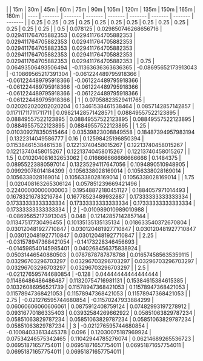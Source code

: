 | | 15m | 30m | 45m | 60m | 75m | 90m | 105m | 120m | 135m | 150m | 165m | 180m | 
| ---- | ------- | ------- | ------- | ------- | ------- | ------- | ------- | ------- |
| 0.25 | 0.25 | 0.25 | 0.25 | 0.25 | 0.25 | 0.25 | 0.25 | 0.25 | 0.25 | 0.25 | 0.25 | 0.25 | 
| 0.5 | 0.078125 | 0.029850746268656716 | 0.029411764705882353 | 0.029411764705882353 | 0.029411764705882353 | 0.029411764705882353 | 0.029411764705882353 | 0.029411764705882353 | 0.029411764705882353 | 0.029411764705882353 | 0.029411764705882353 | 0.029411764705882353 | 
| 0.75 | 0.06493506493506494 | -0.11363636363636365 | -0.08695652173913043 | -0.10869565217391304 | -0.061224489795918366 | -0.061224489795918366 | -0.061224489795918366 | -0.061224489795918366 | -0.061224489795918366 | -0.061224489795918366 | -0.061224489795918366 | -0.061224489795918366 | 
| 1 | 0.07058823529411765 | 0.020202020202020204 | 0.13461538461538464 | 0.0857142857142857 | 0.11711711711711711 | 0.09821428571428571 | 0.08849557522123895 | 0.08849557522123895 | 0.08849557522123895 | 0.08849557522123895 | 0.08849557522123895 | 0.08849557522123895 | 
| 1.25 | 0.010309278350515464 | 0.03539823008849558 | 0.18487394957983194 | 0.1322314049586777 | 0.16 | 0.12598425196850394 | 0.11538461538461538 | 0.12213740458015267 | 0.12213740458015267 | 0.12213740458015267 | 0.12213740458015267 | 0.12213740458015267 | 
| 1.5 | 0.010204081632653062 | 0.016666666666666666 | 0.1484375 | 0.08955223880597014 | 0.13235294117647056 | 0.1094890510948905 | 0.09929078014184399 | 0.1056338028169014 | 0.1056338028169014 | 0.1056338028169014 | 0.1056338028169014 | 0.1056338028169014 | 
| 1.75 | 0.020408163265306124 | 0.057851239669421496 | 0.22400000000000003 | 0.19548872180451127 | 0.1884057971014493 | 0.16783216783216784 | 0.16778523489932887 | 0.17333333333333334 | 0.17333333333333334 | 0.17333333333333334 | 0.17333333333333334 | 0.17333333333333334 | 
| 2 | -0.010989010989010988 | -0.08695652173913045 | 0.048 | 0.12142857142857144 | 0.11347517730496455 | 0.10135135135135134 | 0.018633540372670804 | 0.030120481927710847 | 0.030120481927710847 | 0.030120481927710847 | 0.030120481927710847 | 0.030120481927710847 | 
| 2.25 | -0.031578947368421054 | -0.14173228346456693 | -0.014598540145985401 | 0.040268456375838924 | 0.05031446540880503 | 0.0787878787878788 | 0.016574585635359115 | 0.03296703296703297 | 0.03296703296703297 | 0.03296703296703297 | 0.03296703296703297 | 0.03296703296703297 | 
| 2.5 | -0.021276595744680854 | -0.128 | 0.04444444444444444 | 0.11486486486486487 | 0.11320754716981131 | 0.15384615384615385 | 0.10326086956521739 | 0.11578947368421053 | 0.11578947368421053 | 0.11578947368421053 | 0.11578947368421053 | 0.11578947368421053 | 
| 2.75 | -0.021276595744680854 | -0.11570247933884299 | 0.06060606060606061 | 0.0875912408759124 | 0.07482993197278912 | 0.09316770186335403 | 0.03932584269662922 | 0.05851063829787234 | 0.05851063829787234 | 0.05851063829787234 | 0.05851063829787234 | 0.05851063829787234 | 
| 3 | -0.021276595744680854 | -0.10084033613445378 | 0.096 | 0.12030075187969924 | 0.07534246575342465 | 0.11042944785276074 | 0.06214689265536723 | 0.06951871657754011 | 0.06951871657754011 | 0.06951871657754011 | 0.06951871657754011 | 0.06951871657754011 | 
